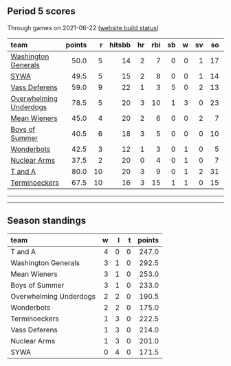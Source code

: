 

## Period 5 scores

Through games on 2021-06-22 ([website build status](https://github.com/brian-bot/pl-site/actions))


|team                                              | points|  r| hitsbb| hr| rbi| sb|  w| sv| so|   era|  whip|
|:-------------------------------------------------|------:|--:|------:|--:|---:|--:|--:|--:|--:|-----:|-----:|
|[Washington Generals](./washingtongenerals)       |   50.0|  5|     14|  2|   7|  0|  0|  1| 17| 3.857| 1.000|
|[SYWA](./sywa)                                    |   49.5|  5|     15|  2|   8|  0|  0|  1| 14| 3.724| 1.241|
|[Vass Deferens](./vassdeferens)                   |   59.0|  9|     22|  1|   3|  5|  0|  2| 13| 2.298| 1.468|
|[Overwhelming Underdogs](./overwhelmingunderdogs) |   78.5|  5|     20|  3|  10|  1|  3|  0| 23| 1.688| 0.844|
|[Mean Wieners](./meanwieners)                     |   45.0|  4|     20|  2|   6|  0|  0|  2|  7| 6.750| 1.350|
|[Boys of Summer](./boysofsummer)                  |   40.5|  6|     18|  3|   5|  0|  0|  0| 10| 7.500| 1.667|
|[Wonderbots](./wonderbots)                        |   42.5|  3|     12|  1|   3|  0|  1|  0|  5| 0.000| 0.632|
|[Nuclear Arms](./nucleararms)                     |   37.5|  2|     20|  0|   4|  0|  1|  0|  7| 3.600| 1.600|
|[T and A](./tanda)                                |   80.0| 10|     20|  3|   9|  0|  1|  2| 31| 1.841| 0.852|
|[Terminoeckers](./terminoeckers)                  |   67.5| 10|     16|  3|  15|  1|  1|  0| 15| 4.091| 1.000|

* * *
* * *

## Season standings


|team                   |  w|  l|  t| points|
|:----------------------|--:|--:|--:|------:|
|T and A                |  4|  0|  0|  247.0|
|Washington Generals    |  3|  1|  0|  292.5|
|Mean Wieners           |  3|  1|  0|  253.0|
|Boys of Summer         |  3|  1|  0|  233.0|
|Overwhelming Underdogs |  2|  2|  0|  190.5|
|Wonderbots             |  2|  2|  0|  175.0|
|Terminoeckers          |  1|  3|  0|  222.5|
|Vass Deferens          |  1|  3|  0|  214.0|
|Nuclear Arms           |  1|  3|  0|  201.0|
|SYWA                   |  0|  4|  0|  171.5|


